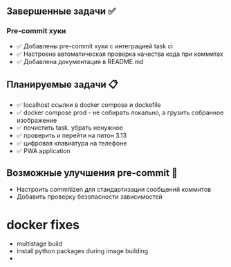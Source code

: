 ## Завершенные задачи ✅

### Pre-commit хуки
- ✅ Добавлены pre-commit хуки с интеграцией task ci
- ✅ Настроена автоматическая проверка качества кода при коммитах
- ✅ Добавлена документация в README.md

## Планируемые задачи 📋

- ✅ localhost ссылки в docker compose и dockefile
- ✅ docker compose prod - не собирать локально, а грузить собранное изображение
- ✅ почистить task. убрать ненужное
- ✅ проверить и перейти на питон 3.13
- ✅ цифровая клавиатура на телефоне
- ✅ PWA application

## Возможные улучшения pre-commit 🔧

- Настроить commitizen для стандартизации сообщений коммитов
- Добавить проверку безопасности зависимостей


# docker fixes

- multistage build
- install python packages during image building
-

